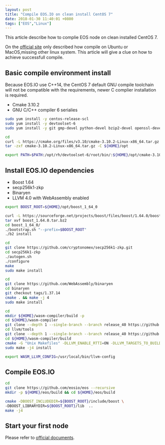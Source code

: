 ```yaml
---
layout: post
title: "Compile EOS.IO on clean install CentOS 7"
date: 2018-01-30 11:40:01 +0800
tags: ["EOS","Linux"]
---
```


This article describe how to complie EOS node on clean installed CentOS 7.

On the [official site](https://github.com/EOSIO/eos/wiki/Local-Environment#22-manual-build-script) only described how compile on Ubuntu or MacOS,missing other linux system. This article will give a clue on how to achieve successfull compile.

## Basic compile environment install

Because EOS.IO use C++14, the CentOS 7 default GNU compile toolchain will not be compatible with the requirements, newer C complier installation is required.

- Cmake 3.10.2
- GNU C/C++ compiler 6 serialies

```bash
sudo yum install -y centos-release-scl
sudo yum install -y devtoolset-6
sudo yum install -y git gmp-devel python-devel bzip2-devel openssl-devel libicu-devel autoconf automake libtool doxygen ocaml bzip2 wget

cd
curl -L https://cmake.org/files/v3.10/cmake-3.10.2-Linux-x86_64.tar.gz -o cmake-3.10.2-Linux-x86_64.tar.gz
tar -zxf cmake-3.10.2-Linux-x86_64.tar.gz -C ${HOME}/opt

export PATH=$PATH:/opt/rh/devtoolset-6/root/bin/:${HOME}/opt/cmake-3.10.2-Linux-x86_64/bin/
```

## Install EOS.IO dependencies
- Boost 1.64
- secp256k1-zkp
- Binaryen
- LLVM 4.0 with WebAssembly enabled

```bash
export BOOST_ROOT=${HOME}/opt/boost_1_64_0

curl -L https://sourceforge.net/projects/boost/files/boost/1.64.0/boost_1_64_0.tar.bz2 > boost_1.64.0.tar.bz2
tar xvf boost_1.64.0.tar.bz2
cd boost_1_64_0/
./bootstrap.sh "--prefix=$BOOST_ROOT"
./b2 install

cd
git clone https://github.com/cryptonomex/secp256k1-zkp.git
cd secp256k1-zkp
./autogen.sh
./configure
make
sudo make install

cd
git clone https://github.com/WebAssembly/binaryen
cd binaryen
git checkout tags/1.37.14
cmake . && make -j 4
sudo make install

cd
mkdir ${HOME}/wasm-compiler/build -p
cd ${HOME}/wasm-compiler
git clone --depth 1 --single-branch --branch release_40 https://github.com/llvm-mirror/llvm.git
cd llvm/tools
git clone --depth 1 --single-branch --branch release_40 https://github.com/llvm-mirror/clang.git
cd ${HOME}/wasm-compiler/build
cmake -G "Unix Makefiles" -DLLVM_ENABLE_RTTI=ON -DLLVM_TARGETS_TO_BUILD='host' -DLLVM_EXPERIMENTAL_TARGETS_TO_BUILD=WebAssembly -DCMAKE_BUILD_TYPE=Release ../llvm
sudo make -j4 install

export WASM_LLVM_CONFIG=/usr/local/bin/llvm-config
```

## Compile EOS.IO

```bash
cd
git clone https://github.com/eosio/eos --recursive
mkdir -p ${HOME}/eos/build && cd ${HOME}/eos/build

cmake -DBOOST_INCLUDEDIR=${BOOST_ROOT}/include/boost \
-DBOOST_LIBRARYDIR=${BOOST_ROOT}/lib  ..
make -j4
```

## Start your first node
Please refer to [official documents](https://github.com/EOSIO/eos/wiki/Local-Environment#4-creating-and-launching-a-single-node-testnet).
